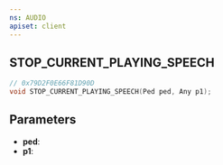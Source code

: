 ```yaml
---
ns: AUDIO
apiset: client
---
```

## STOP_CURRENT_PLAYING_SPEECH

```c
// 0x79D2F0E66F81D90D
void STOP_CURRENT_PLAYING_SPEECH(Ped ped, Any p1);
```


## Parameters
* **ped**:
* **p1**: